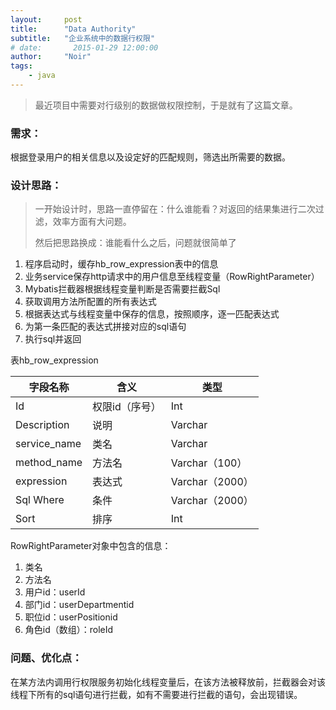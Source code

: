 ```yaml
---
layout:     post
title:      "Data Authority"
subtitle:   "企业系统中的数据行权限"
# date:       2015-01-29 12:00:00
author:     "Noir"
tags:
    - java
---
```


> 最近项目中需要对行级别的数据做权限控制，于是就有了这篇文章。

### 需求： ###
根据登录用户的相关信息以及设定好的匹配规则，筛选出所需要的数据。


### 设计思路： ###

> 一开始设计时，思路一直停留在：什么谁能看？对返回的结果集进行二次过滤，效率方面有大问题。
>
> 然后把思路换成：谁能看什么之后，问题就很简单了

1.	程序启动时，缓存hb_row_expression表中的信息
2.	业务service保存http请求中的用户信息至线程变量（RowRightParameter）
3.	Mybatis拦截器根据线程变量判断是否需要拦截Sql
4.	获取调用方法所配置的所有表达式
5.	根据表达式与线程变量中保存的信息，按照顺序，逐一匹配表达式
6.	为第一条匹配的表达式拼接对应的sql语句
7.	执行sql并返回

表hb_row_expression

字段名称 | 含义 | 类型
----|------|----
Id | 权限id（序号）  | Int
Description | 说明  | Varchar
service_name | 类名  | Varchar
method_name	 | 方法名	 | Varchar（100）	
expression	 | 表达式	 | Varchar（2000）	
Sql	Where  | 条件	 | Varchar（2000）	
Sort | 排序	 | Int	

RowRightParameter对象中包含的信息：
1.	类名
2.	方法名
3.	用户id：userId
4.	部门id：userDepartmentid
5.	职位id：userPositionid
6.	角色id（数组）：roleId


### 问题、优化点： ###

在某方法内调用行权限服务初始化线程变量后，在该方法被释放前，拦截器会对该线程下所有的sql语句进行拦截，如有不需要进行拦截的语句，会出现错误。